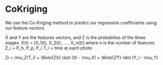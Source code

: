 # CoKriging

We use the Co-Kriging method to predict our regression coefficients using our feature vectors.

X and Y are the features vectors, and Z is the probabilies of the three stages.
X(t) = [X_1(t), X_2(t), ... , X_n(t)] where n is the number of features
Z_i = P_h, P_p, P_i
T_i = time at each photo

Z*i = /mu_Z(T_i) + \Beta*{ZX} \dot (X*I - \mu_X) + \Beta*{ZY} \dot (Y_i - \mu_Y)
